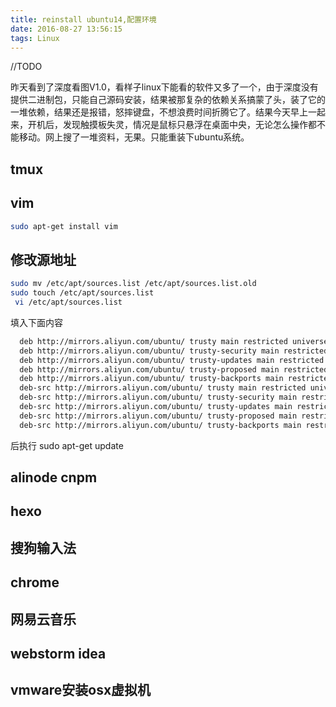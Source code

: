 ```yaml
---
title: reinstall ubuntu14,配置环境
date: 2016-08-27 13:56:15
tags: Linux
---
```


//TODO

 <!-- more -->


昨天看到了深度看图V1.0，看样子linux下能看的软件又多了一个，由于深度没有提供二进制包，只能自己源码安装，结果被那复杂的依赖关系搞蒙了头，装了它的一堆依赖，结果还是报错，怒摔键盘，不想浪费时间折腾它了。结果今天早上一起来，开机后，发现触摸板失灵，情况是鼠标只悬浮在桌面中央，无论怎么操作都不能移动。网上搜了一堆资料，无果。只能重装下ubuntu系统。


## tmux


## vim
``` bash
sudo apt-get install vim
```

## 修改源地址

``` bash
sudo mv /etc/apt/sources.list /etc/apt/sources.list.old
sudo touch /etc/apt/sources.list
 vi /etc/apt/sources.list
```

填入下面内容


``` bash
  deb http://mirrors.aliyun.com/ubuntu/ trusty main restricted universe multiverse
  deb http://mirrors.aliyun.com/ubuntu/ trusty-security main restricted universe multiverse
  deb http://mirrors.aliyun.com/ubuntu/ trusty-updates main restricted universe multiverse
  deb http://mirrors.aliyun.com/ubuntu/ trusty-proposed main restricted universe multiverse
  deb http://mirrors.aliyun.com/ubuntu/ trusty-backports main restricted universe multiverse
  deb-src http://mirrors.aliyun.com/ubuntu/ trusty main restricted universe multiverse
  deb-src http://mirrors.aliyun.com/ubuntu/ trusty-security main restricted universe multiverse
  deb-src http://mirrors.aliyun.com/ubuntu/ trusty-updates main restricted universe multiverse
  deb-src http://mirrors.aliyun.com/ubuntu/ trusty-proposed main restricted universe multiverse
  deb-src http://mirrors.aliyun.com/ubuntu/ trusty-backports main restricted universe multiverse

```


后执行   sudo apt-get update

## alinode cnpm

## hexo

## 搜狗输入法

## chrome

## 网易云音乐

## webstorm  idea

## vmware安装osx虚拟机








